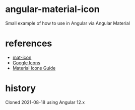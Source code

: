 # angular-material-icon

Small example of how to use <mat-icon> in Angular via Angular Material

# references

- [mat-icon](https://material.angular.io/components/icon/api)
- [Google Icons](https://fonts.google.com/icons)
- [Material Icons Guide](https://developers.google.com/fonts/docs/material_icons)

# history

Cloned 2021-08-18 using Angular 12.x
